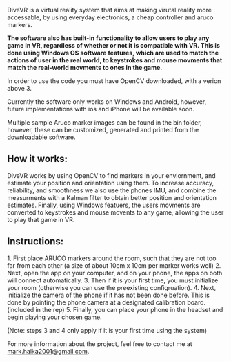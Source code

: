 DiveVR is a virtual reality system that aims at making virutal reality more accessable, by using everyday electronics, a cheap controller and aruco markers.

<b>The software also has built-in functionality to allow users to play any game in VR, regardless of whether or not it is compatible with VR. This is done using Windows OS software features, which are used to match the actions of user in the real world, to keystrokes and mouse movments that match the real-world movments to ones in the game.</b>

In order to use the code you must have OpenCV downloaded, with a verion above 3.

Currently the software only works on Windows and Android, however, future implementations with ios and iPhone will be available soon.

Multiple sample Aruco marker images can be found in the bin folder, however, these can be customized, generated and printed from the downloadable software. 

<h2> How it works: </h2>
DiveVR works by using OpenCV to find markers in your enviornment, and estimate your position and orientation using them. To increase accuracy, reliability, and smoothness
we also use the phones IMU, and combine the measurments with a Kalman filter to obtain better position and orientation estimates. Finally, using Windows featuers,
the users movments are converted to keystrokes and mouse movents to any game, allowing the user to play that game in VR.

<h2> Instructions: </h2>
1. First place ARUCO markers around the room, such that they are not too far from each other (a size of about 10cm x 10cm per marker works well)
2. Next, open the app on your computer, and on your phone, the apps on both will connect automatically.
3. Then if it is your first time, you must initialize your room (otherwise you can use the preexisting configruation). 
4. Next, initialize the camera of the phone if it has not been done before. This is done by pointing the phone camera at a designated calibration board. (included in the rep)
5. Finally, you can place your phone in the headset and begin playing your chosen game.

(Note: steps 3 and 4 only apply if it is your first time using the system)

For more information about the project, feel free to contact me at mark.halka2001@gmail.com. 
